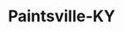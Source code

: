 ---
title: Paintsville-KY
slug: paintsville-ky
f_state:
- cms/state/kentucky.md
f_locations:
- cms/payday-loan/cash-4-checks-inc-6361.md
- cms/payday-loan/cash-express-7188.md
- cms/payday-loan/cash-express-llc-7465.md
- cms/payday-loan/cash-for-checks-inc-7561.md
- cms/payday-loan/cash-for-checks-inc-7562.md
- cms/payday-loan/cash-master-7903.md
- cms/payday-loan/check-advance-10234.md
- cms/payday-loan/check-advance-10251.md
- cms/payday-loan/check-quest-14001.md
- cms/payday-loan/doctor-payday-15943.md
- cms/payday-loan/first-america-cash-advance-18260.md
- cms/payday-loan/first-america-cash-advance-18269.md
- cms/payday-loan/hlt-check-exchange-19421.md
- cms/payday-loan/speedy-cash-26723.md
- cms/payday-loan/speedy-cash-26727.md
- cms/payday-loan/valued-services-llc-28502.md
updated-on: '2024-05-30T13:41:28.615Z'
created-on: '2024-05-30T13:41:28.615Z'
published-on: '2024-05-30T13:54:32.469Z'
f_city: Paintsville
layout: '[city].html'
tags: city
---